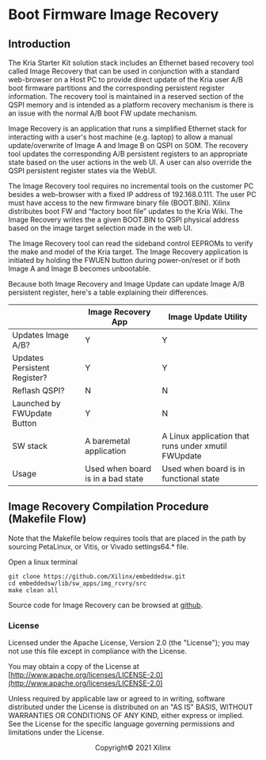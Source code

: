 # Boot Firmware Image Recovery

## Introduction

The Kria Starter Kit solution stack includes an Ethernet based recovery tool called Image Recovery that can be used in conjunction with a standard web-browser on a Host PC to provide direct update of the Kria user A/B boot firmware partitions and the corresponding persistent register information. The recovery tool is maintained in a reserved section of the QSPI memory and is intended as a platform recovery mechanism is there is an issue with the normal A/B boot FW update mechanism.  

Image Recovery is an application that runs a simplified Ethernet stack for interacting with a user's host machine (e.g. laptop) to allow a manual update/overwrite of Image A and Image B on QSPI on SOM.  The recovery tool updates the corresponding A/B persistent registers to an appropriate state based on the user actions in the web UI. A user can also override the QSPI persistent register states via the WebUI.

The Image Recovery tool requires no incremental tools on the customer PC besides a web-browser with a fixed IP address of 192.168.0.111. The user PC must have access to the new firmware binary file (BOOT.BIN). Xilinx distributes boot FW and “factory boot file” updates to the Kria Wiki. The Image Recovery writes the a given BOOT.BIN to QSPI physical address based on the image target selection made in the web UI.

The Image Recovery tool can read the sideband control EEPROMs to verify the make and model of the Kria target. The Image Recovery application is initiated by holding the FWUEN button during power-on/reset or if both Image A and Image B becomes unbootable.

Because both Image Recovery and Image Update can update Image A/B persistent register, here's a table explaining their differences.

|                              | Image Recovery App                 | Image Update Utility                                 |
|------------------------------|------------------------------------|------------------------------------------------------|
| Updates Image A/B?           | Y                                  | Y                                                    |
| Updates Persistent Register? | Y                                  | Y                                                    |
| Reflash QSPI?                | N                                  | N                                                    |
| Launched by FWUpdate Button  | Y                                  | N                                                    |
| SW stack                     | A baremetal application            | A Linux application that  runs under xmutil FWUpdate |
| Usage                        | Used when board is in  a bad state | Used when board is in  functional state              |

## Image Recovery Compilation Procedure (Makefile Flow)

Note that the Makefile below requires tools that are placed in the path by sourcing PetaLinux, or Vitis, or Vivado settings64.* file.

Open a linux terminal

``` shell
git clone https://github.com/Xilinx/embeddedsw.git
cd embeddedsw/lib/sw_apps/img_rcvry/src
make clean all
```

Source code for Image Recovery can be browsed at [github](https://github.com/Xilinx/embeddedsw/tree/master/lib/sw_apps/img_rcvry/src).

### License

Licensed under the Apache License, Version 2.0 (the "License"); you may not use this file except in compliance with the License.

You may obtain a copy of the License at
[http://www.apache.org/licenses/LICENSE-2.0](http://www.apache.org/licenses/LICENSE-2.0)

Unless required by applicable law or agreed to in writing, software distributed under the License is distributed on an "AS IS" BASIS, WITHOUT WARRANTIES OR CONDITIONS OF ANY KIND, either express or implied. See the License for the specific language governing permissions and limitations under the License.

<p align="center">Copyright&copy; 2021 Xilinx</p>
